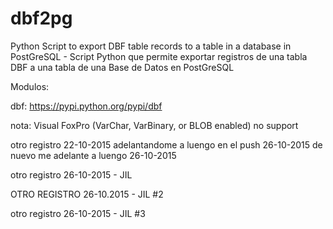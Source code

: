 dbf2pg
======

Python Script to export DBF table records to a table in a database in PostGreSQL - Script Python que permite exportar registros de una tabla DBF a una tabla de una Base de Datos en PostGreSQL

Modulos:

dbf:
https://pypi.python.org/pypi/dbf

nota: Visual FoxPro (VarChar, VarBinary, or BLOB enabled) no support

otro registro 22-10-2015
adelantandome a luengo en el push 26-10-2015
de nuevo me adelante a luengo 26-10-2015

otro registro 26-10-2015 - JIL

OTRO REGISTRO 26-10.2015 - JIL #2

otro registro 26-10-2015 - JIL #3
